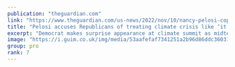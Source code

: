 ```yaml
---
publication: "theguardian.com"
link: "https://www.theguardian.com/us-news/2022/nov/10/nancy-pelosi-cop27-republicans-climate-crisis-hoax"
title: "Pelosi accuses Republicans of treating climate crisis like ‘it’s all a hoax’ at Cop27"
excerpt: "Democrat makes surprise appearance at climate summit as midterms forecasts predict Republicans will take the House"
image: "https://i.guim.co.uk/img/media/53aafefaf7341251a2b96d86ddc3603123fbf3b5/0_57_3500_2101/master/3500.jpg?width=1200&height=630&quality=85&auto=format&fit=crop&overlay-align=bottom%2Cleft&overlay-width=100p&overlay-base64=L2ltZy9zdGF0aWMvb3ZlcmxheXMvdGctZGVmYXVsdC5wbmc&enable=upscale&s=2d6f11d2b596bd8e891b2c8c2c9728e5"
group: pro
rank: 7
---
```

